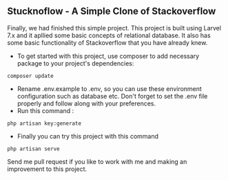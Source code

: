 ## Stucknoflow - A Simple Clone of Stackoverflow

Finally, we had finished this simple project. This project is built using Larvel 7.x and it apllied some basic concepts of relational database. It also has some basic functionality of Stackoverflow that you have already knew.

-   To get started with this project, use composer to add necessary package to your project's dependencies:

```
composer update
```

-   Rename .env.example to .env, so you can use these environment configuration such as database etc. Don't forget to set the .env file properly and follow along with your preferences.
-   Run this command :

```
php artisan key:generate
```

-   Finally you can try this project with this command

```
php artisan serve
```

Send me pull request if you like to work with me and making an improvement to this project.
